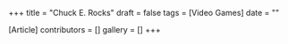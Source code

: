 +++
title = "Chuck E. Rocks"
draft = false
tags = [Video Games]
date = ""

[Article]
contributors = []
gallery = []
+++